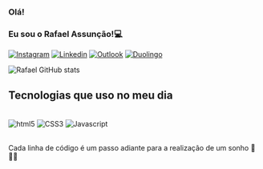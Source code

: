 
### Olá! 
### Eu sou o Rafael Assunção!💻

[![Instagram](https://img.shields.io/badge/Instagram-E4405F?style=for-the-badge&logo=instagram&logoColor=white)](https://www.instagram.com/rafael_assuncaos) 
[![Linkedin](https://img.shields.io/badge/LinkedIn-0077B5?style=for-the-badge&logo=linkedin&logoColor=white)](https://br.linkedin.com/in/rafaelassuncaodev) 
[![Outlook](https://img.shields.io/badge/Microsoft_Outlook-0078D4?style=for-the-badge&logo=microsoft-outlook&logoColor=white)](rafael_assuncao@outlook.com.br)
[![Duolingo](https://img.shields.io/badge/Duolingo-58CC02?style=for-the-badge&logo=Duolingo&logoColor=white)](https://www.duolingo.com/profile/RafaelAssun21) 

![Rafael GitHub stats](https://github-readme-stats.vercel.app/api?username=rafaelsassuncao&show_icons=true&theme=merko)

## Tecnologias que uso no meu dia

<div style="display: inline_block"><br/>
  <img align="center" alt="html5" src="https://img.shields.io/badge/HTML5-E34F26?style=for-the-badge&logo=html5&logoColor=white"/>
  <img align="center" alt="CSS3" src="https://img.shields.io/badge/CSS3-1572B6?style=for-the-badge&logo=css3&logoColor=white"/>
  <img align="center" alt="Javascript" src="https://img.shields.io/badge/JavaScript-F7DF1E?style=for-the-badge&logo=javascript&logoColor=black"/>
</div><br/>

Cada linha de código é um passo adiante para a realização de um sonho 🚀🙌🏼
